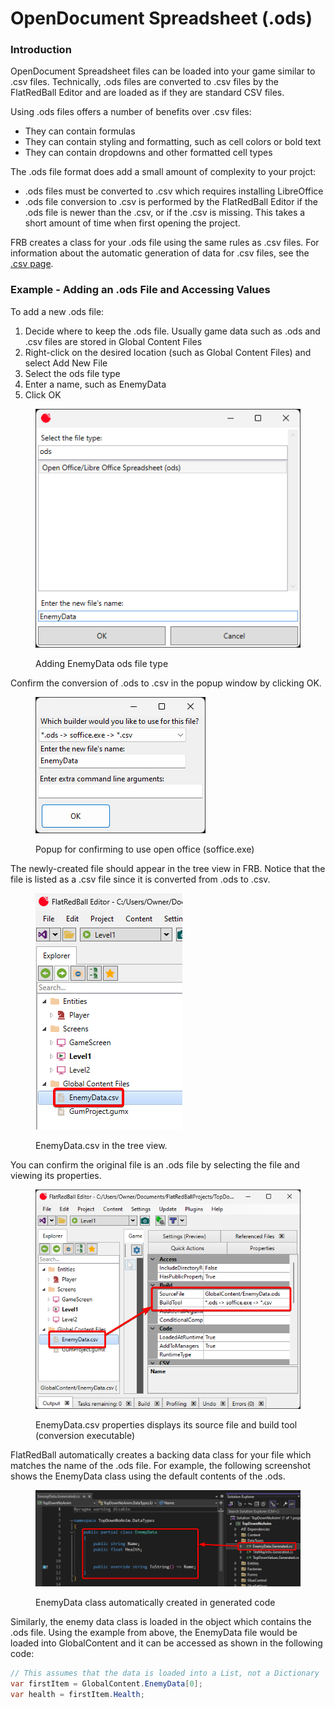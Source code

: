 # OpenDocument Spreadsheet (.ods)

### Introduction

OpenDocument Spreadsheet files can be loaded into your game similar to .csv files. Technically, .ods files are converted to .csv files by the FlatRedBall Editor and are loaded as if they are standard CSV files.

Using .ods files offers a number of benefits over .csv files:

* They can contain formulas
* They can contain styling and formatting, such as cell colors or bold text
* They can contain dropdowns and other formatted cell types

The .ods file format does add a small amount of complexity to your projct:

* .ods files must be converted to .csv which requires installing LibreOffice
* .ods file conversion to .csv is performed by the FlatRedBall Editor if the .ods file is newer than the .csv, or if the .csv is missing. This takes a short amount of time when first opening the project.

FRB creates a class for your .ods file using the same rules as .csv files. For information about the automatic generation of data for .csv files, see the [.csv page](glue-reference-csv/).

### Example - Adding an .ods File and Accessing Values

To add a new .ods file:

1. Decide where to keep the .ods file. Usually game data such as .ods and .csv files are stored in Global Content Files
2. Right-click on the desired location (such as Global Content Files) and select Add New File
3. Select the ods file type
4. Enter a name, such as EnemyData
5. Click OK

<figure><img src="../../.gitbook/assets/image (147).png" alt=""><figcaption><p>Adding EnemyData ods file type</p></figcaption></figure>

Confirm the conversion of .ods to .csv in the popup window by clicking OK.

<figure><img src="../../.gitbook/assets/image (148).png" alt=""><figcaption><p>Popup for confirming to use open office (soffice.exe)</p></figcaption></figure>

The newly-created file should appear in the tree view in FRB. Notice that the file is listed as a .csv file since it is converted from .ods to .csv.

<figure><img src="../../.gitbook/assets/image (149).png" alt=""><figcaption><p>EnemyData.csv in the tree view.</p></figcaption></figure>

You can confirm the original file is an .ods file by selecting the file and viewing its properties.

<figure><img src="../../.gitbook/assets/image (150).png" alt=""><figcaption><p>EnemyData.csv properties displays its source file and build tool (conversion executable)</p></figcaption></figure>

FlatRedBall automatically creates a backing data class for your file which matches the name of the .ods file. For example, the following screenshot shows the EnemyData class using the default contents of the .ods.

<figure><img src="../../.gitbook/assets/image (151).png" alt=""><figcaption><p>EnemyData class automatically created in generated code</p></figcaption></figure>

Similarly, the enemy data class is loaded in the object which contains the .ods file. Using the example from above, the EnemyData file would be loaded into GlobalContent and it can be accessed as shown in the following code:

```csharp
// This assumes that the data is loaded into a List, not a Dictionary
var firstItem = GlobalContent.EnemyData[0];
var health = firstItem.Health;
```
